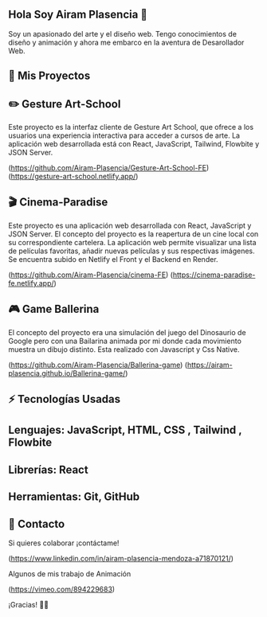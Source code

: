 ## Hola Soy Airam Plasencia 👋

Soy un apasionado del arte y el diseño web. Tengo conocimientos de diseño y animación y ahora me embarco en la aventura de Desarollador Web.

## 🔭 Mis Proyectos

## ✏️ Gesture Art-School
Este proyecto es la interfaz cliente de Gesture Art School, que ofrece a los usuarios una experiencia interactiva para acceder a cursos de arte. La aplicación web desarrollada está con React, JavaScript, Tailwind, Flowbite y JSON Server.

(https://github.com/Airam-Plasencia/Gesture-Art-School-FE)
(https://gesture-art-school.netlify.app/)

## 🎬 Cinema-Paradise
Este proyecto es una aplicación web desarrollada con React, JavaScript y JSON Server. El concepto del proyecto es la reapertura de un cine local con su correspondiente cartelera. La aplicación web permite visualizar una lista de películas favoritas, añadir nuevas películas y sus respectivas imágenes. Se encuentra subido en Netlify el Front y el Backend en Render.

(https://github.com/Airam-Plasencia/cinema-FE)
(https://cinema-paradise-fe.netlify.app/)

## 🎮 Game Ballerina
El concepto del proyecto era una simulación del juego del Dinosaurio de Google pero con una Bailarina animada por mi donde cada movimiento muestra un dibujo distinto. Esta realizado con Javascript y Css Native.

(https://github.com/Airam-Plasencia/Ballerina-game)
(https://airam-plasencia.github.io/Ballerina-game/)
 
## ⚡ Tecnologías Usadas

## Lenguajes: JavaScript, HTML, CSS , Tailwind , Flowbite
## Librerías:  React
## Herramientas: Git, GitHub

## 📲  Contacto
Si quieres colaborar  ¡contáctame!

(https://www.linkedin.com/in/airam-plasencia-mendoza-a71870121/)

Algunos de mis trabajo de Animación

(https://vimeo.com/894229683)

¡Gracias! 🚀💝
